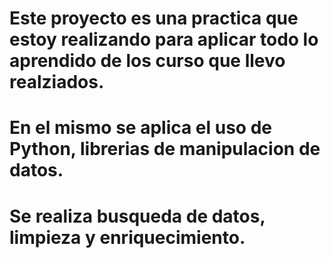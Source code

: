 # Este proyecto es una practica que estoy realizando para aplicar todo lo aprendido de los curso que llevo realziados.
# En el mismo se aplica el uso de Python, librerias de manipulacion de datos.
# Se realiza busqueda de datos, limpieza y enriquecimiento.